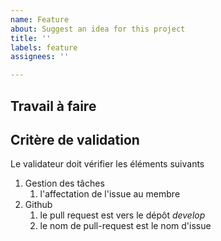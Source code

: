 ```yaml
---
name: Feature
about: Suggest an idea for this project
title: ''
labels: feature
assignees: ''

---
```


## Travail à faire



##  Critère de validation

Le validateur doit vérifier les éléments suivants 

1. Gestion des tâches 
   1. l'affectation de l'issue au membre
2. Github
   1. le pull request est vers le dépôt *develop*
   2. le nom de pull-request est le nom d'issue 